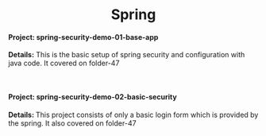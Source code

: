 <h1 align='center'>Spring</h1>

<h4><b>Project: </b>spring-security-demo-01-base-app</h4>
<p><b>Details:</b> This is the basic setup of spring security and configuration with java code. It covered on folder-47</p>  

<br>

<h4><b>Project: spring-security-demo-02-basic-security</b></h4>
<p><b>Details: </b>This project consists of only a basic login form which is provided by the spring. It also covered on folder-47</p>



